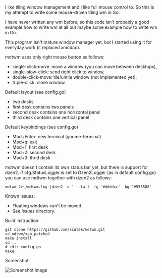 I like tiling window management and I like full mouse control to. So this is my attempt to write some mouse-driven tiling wm in Go.

I have never written any wm before, so this code isn't probably a good example how to write wm at all but maybe some example how to write wm in Go.

This program isn't mature window manager yet, but I started using it for everyday work (it replaced xmodad).

mdtwm uses only right mouse button as follows:

- single-click-move: move a window (you can move between desktops),
- single-slow-click: send right click to window,
- double-click-move: tile/untile window (not implemented yet),
- triple-click: close window.

Default layout (see config.go)

- two desks
- first desk contains two panels
- second desk contains one horizontal panel
- third desk contains one vertical panel

Default keybindings (see config.go)

- Mod+Enter: new terminal (gnome-terminal)
- Mod+q: exit
- Mod+1: first desk
- Mod+2: second desk
- Mod+3: thrid desk

mdtwm doesn't contain its own status bar yet, but there is support for dzen2. If cfg.StatusLogger is set to Dzen2Logger (as in default config.go) you can use mdtwm together with dzen2 as follows:

    mdtwm 2>~/mdtwm.log |dzen2 -e '' -ta l -fg '#ddddcc' -bg '#555588'

Known issues:

- Floating windows can't be moved.
- See *issues* directory.

Build instruction:

    git clone https://github.com/ziutek/mdtwm.git
    cd mdtwm/xgb_patched
    make install
    cd ..
    # edit config.go
    make

Screenshot:

![Screenshot image](/ziutek/mdtwm/raw/master/screenshot.jpg)
